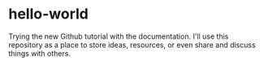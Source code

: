 # hello-world
Trying the new Github tutorial with the documentation. I'll use this repository as a place to store ideas, resources, or even share and discuss things with others.
